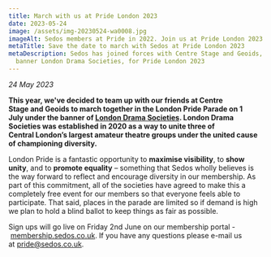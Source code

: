 ```yaml
---
title: March with us at Pride London 2023
date: 2023-05-24
image: /assets/img-20230524-wa0008.jpg
imageAlt: Sedos members at Pride in 2022. Join us at Pride London 2023
metaTitle: Save the date to march with Sedos at Pride London 2023
metaDescription: Sedos has joined forces with Centre Stage and Geoids, under the
  banner London Drama Societies, for Pride London 2023
---
```

*24 May 2023*

**This year, we've decided to team up with our friends at Centre Stage and Geoids to march together in the London Pride Parade on 1 July under the banner of [London Drama Societies](https://www.londondramasocieties.co.uk). London Drama Societies was established in 2020 as a way to unite three of Central London’s largest amateur theatre groups under the united cause of championing diversity.** 

London Pride is a fantastic opportunity to **maximise visibility**, to **show unity**, and to **promote equality** – something that Sedos wholly believes is the way forward to reflect and encourage diversity in our membership. As part of this commitment, all of the societies have agreed to make this a completely free event for our members so that everyone feels able to participate. That said, places in the parade are limited so if demand is high we plan to hold a blind ballot to keep things as fair as possible.

Sign ups will go live on Friday 2nd June on our membership portal - [membership.sedos.co.uk](http://membership.sedos.co.uk/). If you have any questions please e-mail us at [pride@sedos.co.uk](mailto:pride@sedos.co.uk).
